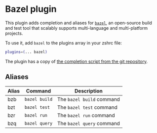 # Bazel plugin

This plugin adds completion and aliases for [`bazel`](https://bazel.build), an
open-source build and test tool that scalably supports multi-language and
multi-platform projects.

To use it, add `bazel` to the plugins array in your zshrc file:

```zsh
plugins=(... bazel)
```

The plugin has a copy of [the completion script from the git repository][1].

[1]:
	https://github.com/bazelbuild/bazel/blob/master/scripts/zsh_completion/_bazel

## Aliases

| Alias | Command       | Description               |
| ----- | ------------- | ------------------------- |
| bzb   | `bazel build` | The `bazel build` command |
| bzt   | `bazel test`  | The `bazel test` command  |
| bzr   | `bazel run`   | The `bazel run` command   |
| bzq   | `bazel query` | The `bazel query` command |
